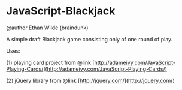 # JavaScript-Blackjack

@author Ethan Wilde (braindunk)  

A simple draft Blackjack game consisting only of one round of play.

Uses:

(1) playing card project from @link [http://adameivy.com/JavaScript-Playing-Cards/](http://adameivy.com/JavaScript-Playing-Cards/)  

(2) jQuery library from @link [http://jquery.com/](http://jquery.com/)  
